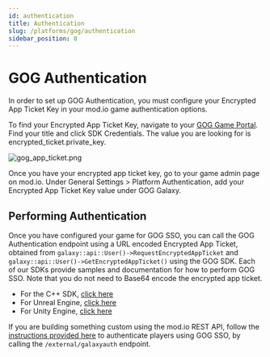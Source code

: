 ```yaml
---
id: authentication
title: Authentication
slug: /platforms/gog/authentication
sidebar_position: 0
---
```


# GOG Authentication

In order to set up GOG Authentication, you must configure your Encrypted App Ticket Key in your mod.io game authentication options.

To find your Encrypted App Ticket Key, navigate to your [GOG Game Portal](https://devportal.gog.com/panel/games). Find your title and click SDK Credentials. The value you are looking for is encrypted_ticket.private_key.

![gog_app_ticket.png](images//gog_app_ticket.png)

Once you have your encrypted app ticket key, go to your game admin page on mod.io. Under General Settings > Platform Authentication, add your Encrypted App Ticket Key value under GOG Galaxy.

## Performing Authentication

Once you have configured your game for GOG SSO, you can call the GOG Authentication endpoint using a URL encoded Encrypted App Ticket, obtained from `galaxy::api::User()->RequestEncryptedAppTicket` and `galaxy::api::User()->GetEncryptedAppTicket()` using the GOG SDK. Each of our SDKs provide samples and documentation for how to perform GOG SSO. Note that you do not need to Base64 encode the encrypted app ticket.

* For the C++ SDK, [click here](/cppsdk/getting-started/#ssoexternal-authentication)
* For Unreal Engine, [click here](/unreal/getting-started/user-authentication#single-sign-on-authentication)
* For Unity Engine, [click here](/unity/getting-started/#authentication)

If you are building something custom using the mod.io REST API, follow the [instructions provided here](https://docs.mod.io/restapiref/#gog-galaxy) to authenticate players using GOG SSO, by calling the `/external/galaxyauth` endpoint.